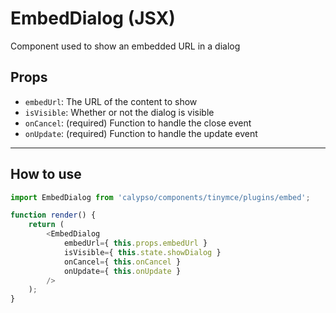 # EmbedDialog (JSX)

Component used to show an embedded URL in a dialog

## Props

- `embedUrl`: The URL of the content to show
- `isVisible`: Whether or not the dialog is visible
- `onCancel`: (required) Function to handle the close event
- `onUpdate`: (required) Function to handle the update event

---

## How to use

```js
import EmbedDialog from 'calypso/components/tinymce/plugins/embed';

function render() {
	return (
		<EmbedDialog
			embedUrl={ this.props.embedUrl }
			isVisible={ this.state.showDialog }
			onCancel={ this.onCancel }
			onUpdate={ this.onUpdate }
		/>
	);
}
```
